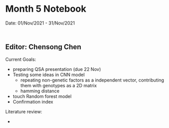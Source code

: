 Month 5 Notebook
====

Date: 01/Nov/2021 - 31/Nov/2021

<br> Editor: Chensong Chen
----

Current Goals:

+ preparing QSA presentation (due 22 Nov)
+ Testing some ideas in CNN model 
  + repeating non-genetic factors as a independent vector, contributing them with genotypes as a 2D matrix
  + hamming distance
+ touch Random forest model
+ Confirmation index



Literature review:

+ 
